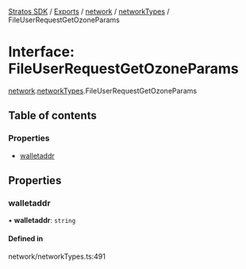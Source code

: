 [Stratos SDK](../README.md) / [Exports](../modules.md) / [network](../modules/network.md) / [networkTypes](../modules/network.networkTypes.md) / FileUserRequestGetOzoneParams

# Interface: FileUserRequestGetOzoneParams

[network](../modules/network.md).[networkTypes](../modules/network.networkTypes.md).FileUserRequestGetOzoneParams

## Table of contents

### Properties

- [walletaddr](network.networkTypes.FileUserRequestGetOzoneParams.md#walletaddr)

## Properties

### walletaddr

• **walletaddr**: `string`

#### Defined in

network/networkTypes.ts:491
